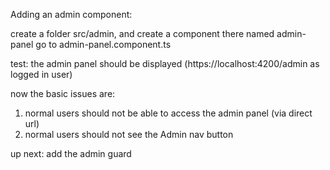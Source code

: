 Adding an admin component:

create a folder src/admin, and create a component there named admin-panel
go to admin-panel.component.ts

test: the admin panel should be displayed (https://localhost:4200/admin as logged in user)

now the basic issues are:
1. normal users should not be able to access the admin panel (via direct url)
2. normal users should not see the Admin nav button

up next: add the admin guard

